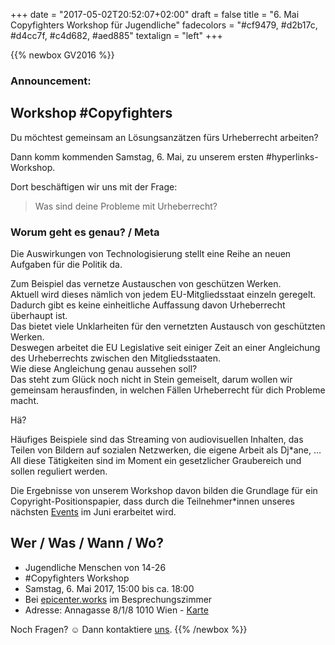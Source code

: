 +++
date = "2017-05-02T20:52:07+02:00"
draft = false
title = "6. Mai Copyfighters Workshop für Jugendliche"
fadecolors = "#cf9479, #d2b17c, #d4cc7f, #c4d682, #aed885"
textalign = "left"
+++

{{% newbox GV2016 %}}


### Announcement:
## Workshop #Copyfighters

Du möchtest gemeinsam an Lösungsanzätzen fürs Urheberrecht arbeiten?

Dann komm kommenden Samstag, 6. Mai, zu unserem ersten #hyperlinks-Workshop.

Dort beschäftigen wir uns mit der Frage:

> Was sind deine Probleme mit Urheberrecht?

### Worum geht es genau? / Meta

Die Auswirkungen von Technologisierung stellt eine Reihe an neuen Aufgaben für die Politik da.

Zum Beispiel das vernetze Austauschen von geschützen Werken.   
Aktuell wird dieses nämlich von jedem EU-Mitgliedsstaat einzeln geregelt.   
Dadurch gibt es keine einheitliche Auffassung davon Urheberrecht überhaupt ist.   
Das bietet viele Unklarheiten für den vernetzten Austausch von geschützten Werken.   
Deswegen arbeitet die EU Legislative seit einiger Zeit an einer Angleichung des Urheberrechts zwischen den Mitgliedsstaaten.   
Wie diese Angleichung genau aussehen soll?   
Das steht zum Glück noch nicht in Stein gemeiselt, darum wollen wir gemeinsam herausfinden, in welchen Fällen Urheberrecht für dich Probleme macht.

Hä?

Häufiges Beispiele sind das Streaming von audiovisuellen Inhalten, das Teilen von Bildern auf sozialen Netzwerken, die eigene Arbeit als Dj*ane, ...   
All diese Tätigkeiten sind im Moment ein gesetzlicher Graubereich und sollen reguliert werden.

Die Ergebnisse von unserem Workshop davon bilden die Grundlage für ein Copyright-Positionspapier, dass durch die Teilnehmer*innen
unseres nächsten [Events](https://www.eurodig.org/index.php?id=716) im Juni erarbeitet wird.


## Wer / Was / Wann / Wo?

- Jugendliche Menschen von 14-26
- #Copyfighters Workshop
- Samstag, 6. Mai 2017, 15:00 bis ca. 18:00
- Bei [epicenter.works](https://epicenter.works/geschichte) im Besprechungszimmer
 - Adresse: Annagasse 8/1/8 1010 Wien - [Karte](https://www.openstreetmap.org/node/478843289#map=19/48.20432/16.37183)

Noch Fragen? ☺ Dann kontaktiere [uns](/de/kontakt/).
{{% /newbox %}}
